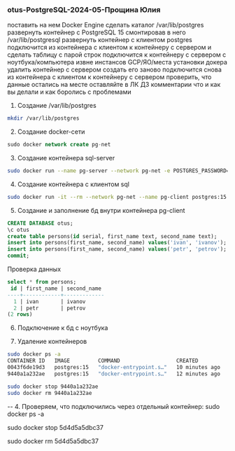 ### otus-PostgreSQL-2024-05-Прощина Юлия

поставить на нем Docker Engine
сделать каталог /var/lib/postgres
развернуть контейнер с PostgreSQL 15 смонтировав в него /var/lib/postgresql
развернуть контейнер с клиентом postgres
подключится из контейнера с клиентом к контейнеру с сервером и сделать таблицу с парой строк
подключится к контейнеру с сервером с ноутбука/компьютера извне инстансов GCP/ЯО/места установки докера
удалить контейнер с сервером
создать его заново
подключится снова из контейнера с клиентом к контейнеру с сервером
проверить, что данные остались на месте
оставляйте в ЛК ДЗ комментарии что и как вы делали и как боролись с проблемами

1. Создание /var/lib/postgres
```bash
mkdir /var/lib/postgres
```
2. Создание docker-сети
```sql
sudo docker network create pg-net
```
3. Создание контейнера sql-server
```bash
sudo docker run --name pg-server --network pg-net -e POSTGRES_PASSWORD=postgres -d -p 5432:5432 -v /var/lib/postgres:/var/lib/postgresql/data postgres:15
```
4. Создание контейнера с клиентом sql
```bash
sudo docker run -it --rm --network pg-net --name pg-client postgres:15 psql -h pg-server -U postgres
```
5. Создание и заполнение бд внутри контейнера pg-client
```sql
CREATE DATABASE otus; 
\c otus
create table persons(id serial, first_name text, second_name text);
insert into persons(first_name, second_name) values('ivan', 'ivanov');
insert into persons(first_name, second_name) values('petr', 'petrov');
commit;
```
Проверка данных
```sql
select * from persons;
 id | first_name | second_name 
----+------------+-------------
  1 | ivan       | ivanov
  2 | petr       | petrov
(2 rows)
```
6. Подключение к бд с ноутбука

7. Удаление контейнеров
```bash
sudo docker ps -a
CONTAINER ID   IMAGE         COMMAND                  CREATED          STATUS                        PORTS                                       NAMES
0043f6de19d3   postgres:15   "docker-entrypoint.s…"   10 minutes ago   Up 10 minutes                 5432/tcp                                    pg-client
9440a1a232ae   postgres:15   "docker-entrypoint.s…"   12 minutes ago   Up 12 minutes                 0.0.0.0:5432->5432/tcp, :::5432->5432/tcp   pg-server

sudo docker stop 9440a1a232ae
sudo docker rm 9440a1a232ae
```
-- 4. Проверяем, что подключились через отдельный контейнер:
sudo docker ps -a

sudo docker stop 5d4d5a5dbc37

sudo docker rm 5d4d5a5dbc37
